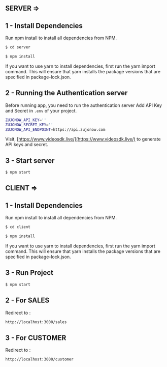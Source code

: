 ## SERVER =>
## 1 - Install Dependencies 

Run npm install to install all dependencies from NPM.
```sh
$ cd server
```
```sh
$ npm install
```

If you want to use yarn to install dependencies, first run the yarn import command. This will ensure that yarn installs the package versions that are specified in package-lock.json.

## 2 - Running the Authentication server

Before running app, you need to run the authentication server
Add API Key and Secret in `.env` of your project.

```sh
ZUJONOW_API_KEY=''
ZUJONOW_SECRET_KEY=''
ZUJONOW_API_ENDPOINT=https://api.zujonow.com
```

Visit, [https://www.videosdk.live/](https://www.videosdk.live/) to generate API keys and secret.

## 3 - Start server

```sh
$ npm start
```

## CLIENT =>
## 1 - Install Dependencies 

Run npm install to install all dependencies from NPM.
```sh
$ cd client
```
```sh
$ npm install
```
If you want to use yarn to install dependencies, first run the yarn import command. This will ensure that yarn installs the package versions that are specified in package-lock.json.

## 3 - Run Project

```sh
$ npm start
```


## 2 - For SALES 
Redirect to :
```sh
http://localhost:3000/sales
```
## 3 - For CUSTOMER 
Redirect to :
```sh
http://localhost:3000/customer
```




